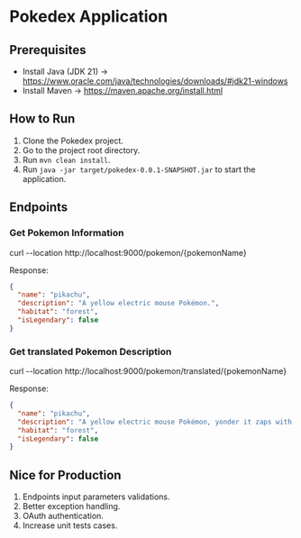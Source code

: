 # Pokedex Application

## Prerequisites
- Install Java (JDK 21) -> https://www.oracle.com/java/technologies/downloads/#jdk21-windows
- Install Maven -> https://maven.apache.org/install.html

## How to Run
1. Clone the Pokedex project.
2. Go to the project root directory.
3. Run ```mvn clean install```.
4. Run ```java -jar target/pokedex-0.0.1-SNAPSHOT.jar``` to start the application.

## Endpoints

### Get Pokemon Information
curl --location http://localhost:9000/pokemon/{pokemonName}

Response:
```json
{
  "name": "pikachu",
  "description": "A yellow electric mouse Pokémon.",
  "habitat": "forest",
  "isLegendary": false
}
```

### Get translated Pokemon Description
curl --location http://localhost:9000/pokemon/translated/{pokemonName}

Response:
```json
{
  "name": "pikachu",
  "description": "A yellow electric mouse Pokémon, yonder it zaps with lightning.",
  "habitat": "forest",
  "isLegendary": false
}
```

## Nice for Production
1. Endpoints input parameters validations.
2. Better exception handling.
3. OAuth authentication.
4. Increase unit tests cases.
